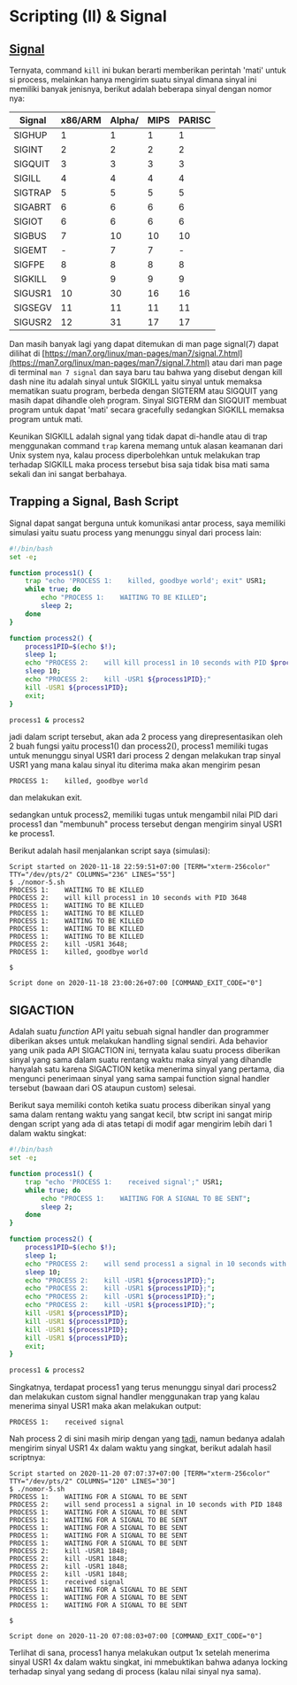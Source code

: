# Scripting (II) & Signal
## [Signal](https://man7.org/linux/man-pages/man7/signal.7.html)
Ternyata, command `kill` ini bukan berarti memberikan perintah 'mati' untuk si
process, melainkan hanya mengirim suatu sinyal dimana sinyal ini memiliki banyak
jenisnya, berikut adalah beberapa sinyal dengan nomor nya:

|Signal     |   x86/ARM   |  Alpha/ |  MIPS | PARISC |
|-----------|-------------|---------|-------|--------|
|SIGHUP     |      1      |     1   |    1  |    1   |
|SIGINT     |      2      |     2   |    2  |    2   |
|SIGQUIT    |      3      |     3   |    3  |    3   |
|SIGILL     |      4      |     4   |    4  |    4   |
|SIGTRAP    |      5      |     5   |    5  |    5   |
|SIGABRT    |      6      |     6   |    6  |    6   |
|SIGIOT     |      6      |     6   |    6  |    6   |
|SIGBUS     |      7      |    10   |   10  |   10   |
|SIGEMT     |      -      |     7   |    7  |   -    |
|SIGFPE     |      8      |     8   |    8  |    8   |
|SIGKILL    |      9      |     9   |    9  |    9   |
|SIGUSR1    |     10      |    30   |   16  |   16   |
|SIGSEGV    |     11      |    11   |   11  |   11   |
|SIGUSR2    |     12      |    31   |   17  |   17   |

Dan masih banyak lagi yang dapat ditemukan di man page signal(7) dapat dilihat
di [https://man7.org/linux/man-pages/man7/signal.7.html](https://man7.org/linux/man-pages/man7/signal.7.html)
atau dari man page di terminal `man 7 signal`
dan saya baru tau bahwa yang disebut dengan kill dash nine itu adalah sinyal
untuk SIGKILL yaitu sinyal untuk memaksa mematikan suatu program, berbeda dengan
SIGTERM atau SIGQUIT yang masih dapat dihandle oleh program. Sinyal SIGTERM dan
SIGQUIT membuat program untuk dapat 'mati' secara gracefully sedangkan SIGKILL
memaksa program untuk mati.

Keunikan SIGKILL adalah signal yang tidak dapat di-handle atau di trap
menggunakan command `trap` karena memang untuk alasan keamanan dari Unix system
nya, kalau process diperbolehkan untuk melakukan trap terhadap SIGKILL maka
process tersebut bisa saja tidak bisa mati sama sekali dan ini sangat berbahaya.

## Trapping a Signal, Bash Script
Signal dapat sangat berguna untuk komunikasi antar process, saya memiliki
simulasi yaitu suatu process yang menunggu sinyal dari process lain:
```bash
#!/bin/bash
set -e;

function process1() {
    trap "echo 'PROCESS 1:    killed, goodbye world'; exit" USR1;
    while true; do
        echo "PROCESS 1:    WAITING TO BE KILLED";
        sleep 2;
    done
}

function process2() {
    process1PID=$(echo $!);
    sleep 1;
    echo "PROCESS 2:    will kill process1 in 10 seconds with PID $process1PID";
    sleep 10;
    echo "PROCESS 2:    kill -USR1 ${process1PID};"
    kill -USR1 ${process1PID};
    exit;
}

process1 & process2

```
jadi dalam script tersebut, akan ada 2 process yang direpresentasikan oleh 2
buah fungsi yaitu process1() dan process2(), process1 memiliki tugas untuk
menunggu sinyal USR1 dari process 2 dengan melakukan trap sinyal USR1 yang mana
kalau sinyal itu diterima maka akan mengirim pesan 
```
PROCESS 1:    killed, goodbye world
```
dan melakukan exit.

sedangkan untuk process2, memiliki tugas untuk mengambil nilai PID dari process1
dan "membunuh" process tersebut dengan mengirim sinyal USR1 ke process1.

Berikut adalah hasil menjalankan script saya (simulasi):
```
Script started on 2020-11-18 22:59:51+07:00 [TERM="xterm-256color" TTY="/dev/pts/2" COLUMNS="236" LINES="55"]
$ ./nomor-5.sh
PROCESS 1:    WAITING TO BE KILLED
PROCESS 2:    will kill process1 in 10 seconds with PID 3648
PROCESS 1:    WAITING TO BE KILLED
PROCESS 1:    WAITING TO BE KILLED
PROCESS 1:    WAITING TO BE KILLED
PROCESS 1:    WAITING TO BE KILLED
PROCESS 1:    WAITING TO BE KILLED
PROCESS 2:    kill -USR1 3648;
PROCESS 1:    killed, goodbye world

$

Script done on 2020-11-18 23:00:26+07:00 [COMMAND_EXIT_CODE="0"]
```

## SIGACTION
Adalah suatu *function* API yaitu sebuah signal handler dan programmer diberikan
akses untuk melakukan handling signal sendiri. Ada behavior yang unik pada API
SIGACTION ini, ternyata kalau suatu process diberikan sinyal yang sama dalam
suatu rentang waktu maka sinyal yang dihandle hanyalah satu karena SIGACTION
ketika menerima sinyal yang pertama, dia mengunci penerimaan sinyal yang sama
sampai function signal handler tersebut (bawaan dari OS ataupun custom) selesai.

Berikut saya memiliki contoh ketika suatu process diberikan sinyal yang sama
dalam rentang waktu yang sangat kecil, btw script ini sangat mirip dengan script
yang ada di atas tetapi di modif agar mengirim lebih dari 1 dalam waktu singkat:

```bash
#!/bin/bash
set -e;

function process1() {
    trap "echo 'PROCESS 1:    received signal';" USR1;
    while true; do
        echo "PROCESS 1:    WAITING FOR A SIGNAL TO BE SENT";
        sleep 2;
    done
}

function process2() {
    process1PID=$(echo $!);
    sleep 1;
    echo "PROCESS 2:    will send process1 a signal in 10 seconds with PID $process1PID";
    sleep 10;
    echo "PROCESS 2:    kill -USR1 ${process1PID};";
    echo "PROCESS 2:    kill -USR1 ${process1PID};";
    echo "PROCESS 2:    kill -USR1 ${process1PID};";
    echo "PROCESS 2:    kill -USR1 ${process1PID};";
    kill -USR1 ${process1PID};
    kill -USR1 ${process1PID};
    kill -USR1 ${process1PID};
    kill -USR1 ${process1PID};
    exit;
}

process1 & process2

```

Singkatnya, terdapat process1 yang terus menunggu sinyal dari process2 dan
melakukan custom signal handler menggunakan trap yang kalau menerima sinyal USR1
maka akan melakukan output:
```
PROCESS 1:    received signal
```

Nah process 2 di sini masih mirip dengan yang
[tadi](#trapping-a-signal-bash-script), namun bedanya adalah mengirim sinyal
USR1 4x dalam waktu yang singkat, berikut adalah hasil scriptnya:

```
Script started on 2020-11-20 07:07:37+07:00 [TERM="xterm-256color" TTY="/dev/pts/2" COLUMNS="120" LINES="30"]
$ ./nomor-5.sh
PROCESS 1:    WAITING FOR A SIGNAL TO BE SENT
PROCESS 2:    will send process1 a signal in 10 seconds with PID 1848
PROCESS 1:    WAITING FOR A SIGNAL TO BE SENT
PROCESS 1:    WAITING FOR A SIGNAL TO BE SENT
PROCESS 1:    WAITING FOR A SIGNAL TO BE SENT
PROCESS 1:    WAITING FOR A SIGNAL TO BE SENT
PROCESS 1:    WAITING FOR A SIGNAL TO BE SENT
PROCESS 2:    kill -USR1 1848;
PROCESS 2:    kill -USR1 1848;
PROCESS 2:    kill -USR1 1848;
PROCESS 2:    kill -USR1 1848;
PROCESS 1:    received signal
PROCESS 1:    WAITING FOR A SIGNAL TO BE SENT
PROCESS 1:    WAITING FOR A SIGNAL TO BE SENT
PROCESS 1:    WAITING FOR A SIGNAL TO BE SENT

$ 

Script done on 2020-11-20 07:08:03+07:00 [COMMAND_EXIT_CODE="0"]

```
Terlihat di sana, process1 hanya melakukan output 1x setelah menerima sinyal
USR1 4x dalam waktu singkat, ini mmebuktikan bahwa adanya locking terhadap
sinyal yang sedang di process (kalau nilai sinyal nya sama).
